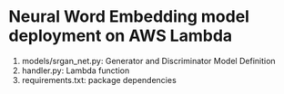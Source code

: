 # Neural Word Embedding model deployment on AWS Lambda

1. models/srgan_net.py: Generator and Discriminator Model Definition
2. handler.py: Lambda function
3. requirements.txt: package dependencies

